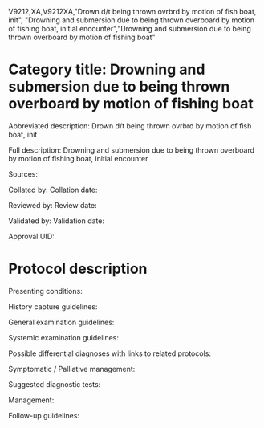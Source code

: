 V9212,XA,V9212XA,"Drown d/t being thrown ovrbrd by motion of fish boat, init", "Drowning and submersion due to being thrown overboard by motion of fishing boat, initial encounter","Drowning and submersion due to being thrown overboard by motion of fishing boat"
# Category title: Drowning and submersion due to being thrown overboard by motion of fishing boat

Abbreviated description: Drown d/t being thrown ovrbrd by motion of fish boat, init

Full description: Drowning and submersion due to being thrown overboard by motion of fishing boat, initial encounter

Sources:

Collated by:
Collation date:

Reviewed by:
Review date:

Validated by:
Validation date:

Approval UID:

# Protocol description

Presenting conditions:

History capture guidelines:

General examination guidelines:

Systemic examination guidelines:

Possible differential diagnoses with links to related protocols:

Symptomatic / Palliative management:

Suggested diagnostic tests:

Management:

Follow-up guidelines:
